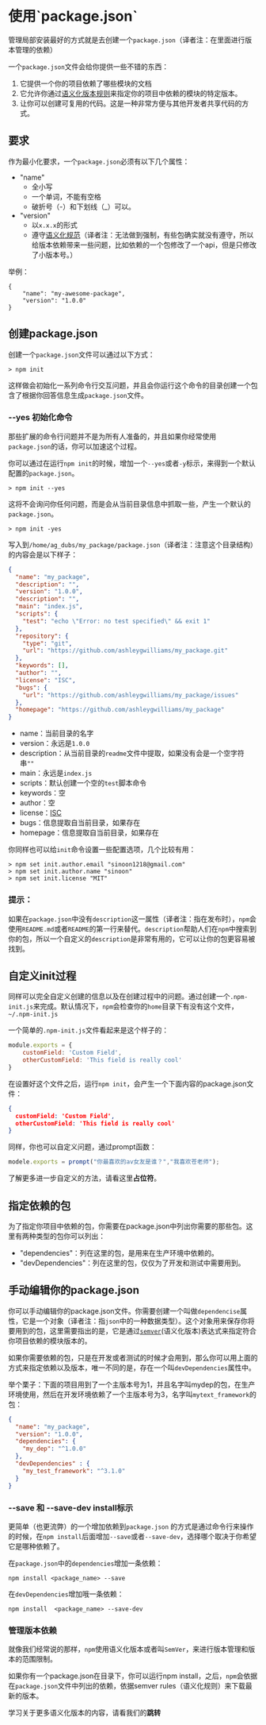 # 使用\`package.json\`

管理局部安装最好的方式就是去创建一个`package.json`（译者注：在里面进行版本管理的依赖）

一个`package.json`文件会给你提供一些不错的东西：

1. 它提供一个你的项目依赖了哪些模块的文档
2. 它允许你通过[语义化版本规则](https://docs.npmjs.com/getting-started/semantic-versioning)来指定你的项目中依赖的模块的特定版本。
3. 让你可以创建可复用的代码。这是一种非常方便与其他开发者共享代码的方式。

## 要求

作为最小化要求，一个`package.json`必须有以下几个属性：

* "name"
  * 全小写
  * 一个单词，不能有空格
  * 破折号（-）和下划线（\_）可以。
* "version"
  * 以`x.x.x`的形式
  * 遵守[语义化规范](https://docs.npmjs.com/getting-started/semantic-versioning)（译者注：无法做到强制，有些包确实就没有遵守，所以给版本依赖带来一些问题，比如依赖的一个包修改了一个api，但是只修改了小版本号。）

举例：

```
{
    "name": "my-awesome-package",
    "version": "1.0.0"
}
```

## 创建package.json

创建一个`package.json`文件可以通过以下方式：

```
> npm init
```

这样做会初始化一系列命令行交互问题，并且会你运行这个命令的目录创建一个包含了根据你回答信息生成`package.json`文件。

### --yes 初始化命令

那些扩展的命令行问题并不是为所有人准备的，并且如果你经常使用`package.json`的话，你可以加速这个过程。

你可以通过在运行`npm init`的时候，增加一个`--yes`或者`-y`标示，来得到一个默认配置的`package.json`。

```
> npm init --yes
```

这将不会询问你任何问题，而是会从当前目录信息中抓取一些，产生一个默认的`package.json`。

```
> npm init -yes
```

写入到`/home/ag_dubs/my_package/package.json`（译者注：注意这个目录结构）的内容会是以下样子：

```json
{
  "name": "my_package",
  "description": "",
  "version": "1.0.0",
  "description": "",
  "main": "index.js",
  "scripts": {
    "test": "echo \"Error: no test specified\" && exit 1"
  },
  "repository": {
    "type": "git",
    "url": "https://github.com/ashleygwilliams/my_package.git"
  },
  "keywords": [],
  "author": "",
  "license": "ISC",
  "bugs": {
    "url": "https://github.com/ashleygwilliams/my_package/issues"
  },
  "homepage": "https://github.com/ashleygwilliams/my_package"
}
```

* name：当前目录的名字
* version：永远是`1.0.0`
* description：从当前目录的`readme`文件中提取，如果没有会是一个空字符串`""`
* main：永远是`index.js`
* scripts：默认创建一个空的`test`脚本命令
* keywords：空
* author：空
* license：[ISC](https://opensource.org/licenses/ISC)
* bugs：信息提取自当前目录，如果存在
* homepage：信息提取自当前目录，如果存在

你同样也可以给`init`命令设置一些配置选项，几个比较有用：

```
> npm set init.author.email "sinoon1218@gmail.com"
> npm set init.author.name "sinoon"
> npm set init.license "MIT"
```

### 提示：

如果在`package.json`中没有`description`这一属性（译者注：指在发布时），`npm`会使用`README.md`或者`README`的第一行来替代。`description`帮助人们在`npm`中搜索到你的包，所以一个自定义的`description`是非常有用的，它可以让你的包更容易被找到。

## 自定义init过程

同样可以完全自定义创建的信息以及在创建过程中的问题。通过创建一个`.npm-init.js`来完成。默认情况下，`npm`会检查你的`home`目录下有没有这个文件，`~/.npm-init.js`

一个简单的`.npm-init.js`文件看起来是这个样子的：

```js
module.exports = {
    customField: 'Custom Field',
    otherCustomField: 'This field is really cool'
}
```

在设置好这个文件之后，运行`npm init`，会产生一个下面内容的package.json文件：

```json
{
  customField: 'Custom Field',
  otherCustomField: 'This field is really cool'
}
```

同样，你也可以自定义问题，通过prompt函数：

```js
modele.exports = prompt("你最喜欢的av女友是谁？","我喜欢苍老师");
```

了解更多进一步自定义的方法，请看这里**占位符**。

## 指定依赖的包

为了指定你项目中依赖的包，你需要在package.json中列出你需要的那些包。这里有两种类型的包你可以列出：

* "dependencies"：列在这里的包，是用来在生产环境中依赖的。
* "devDependencies"：列在这里的包，仅仅为了开发和测试中需要用到。

## 手动编辑你的package.json

你可以手动编辑你的package.json文件。你需要创建一个叫做`dependencise`属性，它是一个对象（译者注：指`json`中的一种数据类型）。这个对象用来保存你将要用到的包，这里需要指出的是，它是通过[`semver`](https://docs.npmjs.com/getting-started/semantic-versioning)\(语义化版本\)表达式来指定符合你项目依赖的模块版本的。

如果你需要依赖的包，只是在开发或者测试的时候才会用到，那么你可以用上面的方式来指定依赖以及版本，唯一不同的是，存在一个叫`devDependencies`属性中。

举个栗子：下面的项目用到了一个主版本号为1，并且名字叫mydep的包，在生产环境使用，然后在开发环境依赖了一个主版本号为3，名字叫`mytext_framework`的包：

```json
{
  "name": "my_package",
  "version": "1.0.0",
  "dependencies": {
    "my_dep": "^1.0.0"
  },
  "devDependencies" : {
    "my_test_framework": "^3.1.0"
  }
}
```

### --save 和 --save-dev install标示

更简单（也更流弊）的一个增加依赖到`package.json` 的方式是通过命令行来操作的时候，在`npm install`后面增加`--save`或者`--save-dev`，选择哪个取决于你希望它是哪种依赖了。

在`package.json`中的`dependencies`增加一条依赖：

`npm install <package_name> --save`

在`devDependencies`增加哦一条依赖：

`npm install  <package_name> --save-dev`

### 管理版本依赖

就像我们经常说的那样，`npm`使用语义化版本或者叫`SemVer`，来进行版本管理和版本的范围限制。

如果你有一个package.json在目录下，你可以运行npm install，之后，`npm`会依据在`package.json`文件中列出的依赖，依据semver rules（语义化规则）来下载最新的版本。

学习关于更多语义化版本的内容，请看我们的**跳转**















